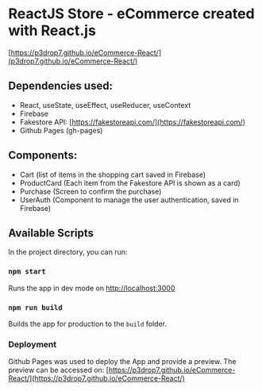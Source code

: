 # ReactJS Store - eCommerce created with React.js
[https://p3drop7.github.io/eCommerce-React/](p3drop7.github.io/eCommerce-React/)

## Dependencies used:
- React, useState, useEffect, useReducer, useContext
- Firebase
- Fakestore API: [https://fakestoreapi.com/](https://fakestoreapi.com/)
- Github Pages (gh-pages)

## Components:
- Cart (list of items in the shopping cart saved in Firebase)
- ProductCard (Each item from the Fakestore API is shown as a card)
- Purchase (Screen to confirm the purchase)
- UserAuth (Component to manage the user authentication, saved in Firebase)

## Available Scripts

In the project directory, you can run:

### `npm start`
Runs the app in dev mode on [http://localhost:3000](http://localhost:3000)

### `npm run build`
Builds the app for production to the `build` folder.

### Deployment
Github Pages was used to deploy the App and provide a preview.
The preview can be accessed on:  [https://p3drop7.github.io/eCommerce-React/](https://p3drop7.github.io/eCommerce-React/)

